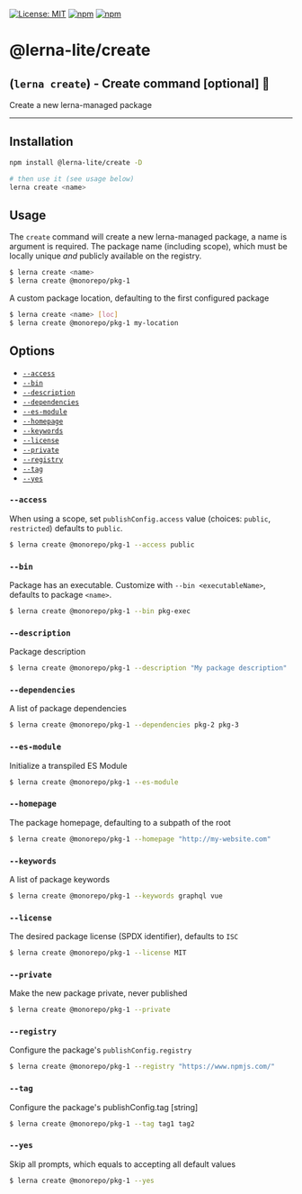 [![License: MIT](https://img.shields.io/badge/License-MIT-yellow.svg)](https://opensource.org/licenses/MIT)
[![npm](https://img.shields.io/npm/dy/@lerna-lite/create?color=forest)](https://www.npmjs.com/package/@lerna-lite/create)
[![npm](https://img.shields.io/npm/v/@lerna-lite/create.svg?logo=npm&logoColor=fff)](https://www.npmjs.com/package/@lerna-lite/create)

# @lerna-lite/create

## (`lerna create`) - Create command [optional] 📐

Create a new lerna-managed package

---

## Installation

```sh
npm install @lerna-lite/create -D

# then use it (see usage below)
lerna create <name>
```

## Usage

The `create` command will create a new lerna-managed package, a name is argument is required. The package name (including scope), which must be locally unique _and_ publicly available on the registry.

```sh
$ lerna create <name> 
$ lerna create @monorepo/pkg-1
```

A custom package location, defaulting to the first configured package

```sh
$ lerna create <name> [loc]
$ lerna create @monorepo/pkg-1 my-location
```

## Options

- [`--access`](#--access)
- [`--bin`](#--bin)
- [`--description`](#--description)
- [`--dependencies`](#--dependencies)
- [`--es-module`](#--es-module)
- [`--homepage`](#--homepage)
- [`--keywords`](#--keywords)
- [`--license`](#--license)
- [`--private`](#--private)
- [`--registry`](#--registry)
- [`--tag`](#--tag)
- [`--yes`](#--yes)


### `--access`

 When using a scope, set `publishConfig.access` value (choices: `public`, `restricted`) defaults to `public`.

```sh
$ lerna create @monorepo/pkg-1 --access public
```

### `--bin`

Package has an executable. Customize with `--bin <executableName>`, defaults to package `<name>`.

```sh
$ lerna create @monorepo/pkg-1 --bin pkg-exec
```

### `--description`

Package description

```sh
$ lerna create @monorepo/pkg-1 --description "My package description"
```

### `--dependencies`

A list of package dependencies

```sh
$ lerna create @monorepo/pkg-1 --dependencies pkg-2 pkg-3
```

### `--es-module`

Initialize a transpiled ES Module

```sh
$ lerna create @monorepo/pkg-1 --es-module
```

### `--homepage`

The package homepage, defaulting to a subpath of the root

```sh
$ lerna create @monorepo/pkg-1 --homepage "http://my-website.com"
```

### `--keywords`

A list of package keywords

```sh
$ lerna create @monorepo/pkg-1 --keywords graphql vue
```

### `--license`

The desired package license (SPDX identifier), defaults to `ISC`

```sh
$ lerna create @monorepo/pkg-1 --license MIT
```

### `--private`

Make the new package private, never published

```sh
$ lerna create @monorepo/pkg-1 --private
```

### `--registry`

Configure the package's `publishConfig.registry`

```sh
$ lerna create @monorepo/pkg-1 --registry "https://www.npmjs.com/"
```

### `--tag`

Configure the package's publishConfig.tag             [string]

```sh
$ lerna create @monorepo/pkg-1 --tag tag1 tag2
```

### `--yes`

Skip all prompts, which equals to accepting all default values

```sh
$ lerna create @monorepo/pkg-1 --yes
```
